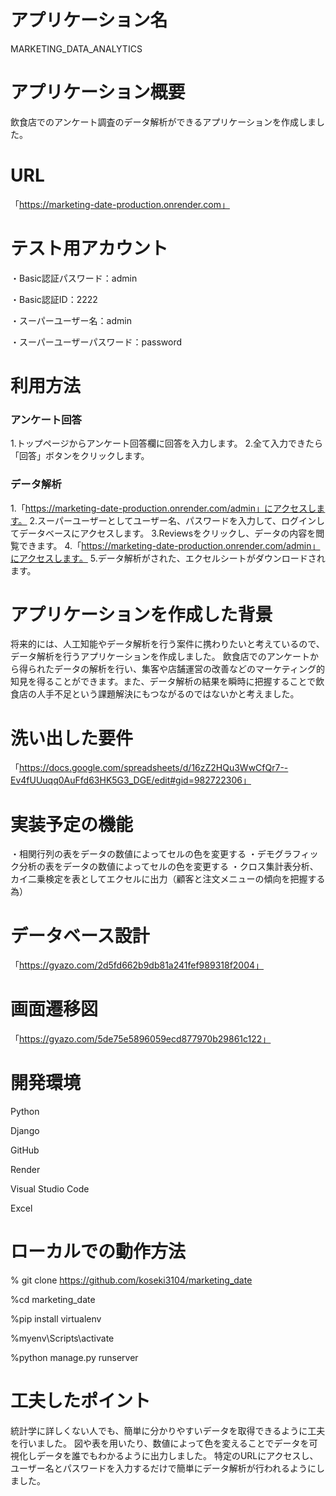 # アプリケーション名
MARKETING_DATA_ANALYTICS
 
# アプリケーション概要
飲食店でのアンケート調査のデータ解析ができるアプリケーションを作成しました。

# URL
「https://marketing-date-production.onrender.com」

# テスト用アカウント
・Basic認証パスワード：admin 
 
・Basic認証ID：2222 

・スーパーユーザー名：admin

・スーパーユーザーパスワード：password

# 利用方法
### アンケート回答
1.トップページからアンケート回答欄に回答を入力します。
2.全て入力できたら「回答」ボタンをクリックします。

### データ解析
1.「https://marketing-date-production.onrender.com/admin」にアクセスします。
2.スーパーユーザーとしてユーザー名、パスワードを入力して、ログインしてデータベースにアクセスします。
3.Reviewsをクリックし、データの内容を閲覧できます。
4.「https://marketing-date-production.onrender.com/admin」にアクセスします。
5.データ解析がされた、エクセルシートがダウンロードされます。

# アプリケーションを作成した背景
将来的には、人工知能やデータ解析を行う案件に携わりたいと考えているので、データ解析を行うアプリケーションを作成しました。
飲食店でのアンケートから得られたデータの解析を行い、集客や店舗運営の改善などのマーケティング的知見を得ることができます。また、データ解析の結果を瞬時に把握することで飲食店の人手不足という課題解決にもつながるのではないかと考えました。

# 洗い出した要件
「https://docs.google.com/spreadsheets/d/16zZ2HQu3WwCfQr7--Ev4fUUuqq0AuFfd63HK5G3_DGE/edit#gid=982722306」

# 実装予定の機能
・相関行列の表をデータの数値によってセルの色を変更する
・デモグラフィック分析の表をデータの数値によってセルの色を変更する
・クロス集計表分析、カイ二乗検定を表としてエクセルに出力（顧客と注文メニューの傾向を把握する為）

# データベース設計
「https://gyazo.com/2d5fd662b9db81a241fef989318f2004」

# 画面遷移図
「https://gyazo.com/5de75e5896059ecd877970b29861c122」

# 開発環境
Python

Django

GitHub

Render

Visual Studio Code

Excel

# ローカルでの動作方法
% git clone https://github.com/koseki3104/marketing_date

%cd marketing_date

%pip install virtualenv

%myenv\Scripts\activate

%python manage.py runserver

# 工夫したポイント
統計学に詳しくない人でも、簡単に分かりやすいデータを取得できるように工夫を行いました。
図や表を用いたり、数値によって色を変えることでデータを可視化しデータを誰でもわかるように出力しました。
特定のURLにアクセスし、ユーザー名とパスワードを入力するだけで簡単にデータ解析が行われるようにしました。